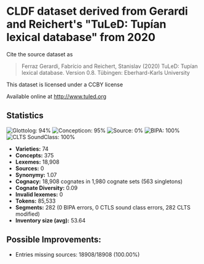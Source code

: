 # CLDF dataset derived from Gerardi and Reichert's "TuLeD: Tupían lexical database" from 2020

Cite the source dataset as

> Ferraz Gerardi, Fabrício and Reichert, Stanislav (2020) TuLeD: Tupían lexical database. Version 0.8. Tübingen: Eberhard-Karls University

This dataset is licensed under a CCBY license

Available online at http://www.tuled.org

## Statistics


![Glottolog: 94%](https://img.shields.io/badge/Glottolog-94%25-green.svg "Glottolog: 94%")
![Concepticon: 95%](https://img.shields.io/badge/Concepticon-95%25-green.svg "Concepticon: 95%")
![Source: 0%](https://img.shields.io/badge/Source-0%25-red.svg "Source: 0%")
![BIPA: 100%](https://img.shields.io/badge/BIPA-100%25-brightgreen.svg "BIPA: 100%")
![CLTS SoundClass: 100%](https://img.shields.io/badge/CLTS%20SoundClass-100%25-brightgreen.svg "CLTS SoundClass: 100%")

- **Varieties:** 74
- **Concepts:** 375
- **Lexemes:** 18,908
- **Sources:** 0
- **Synonymy:** 1.07
- **Cognacy:** 18,908 cognates in 1,980 cognate sets (563 singletons)
- **Cognate Diversity:** 0.09
- **Invalid lexemes:** 0
- **Tokens:** 85,533
- **Segments:** 282 (0 BIPA errors, 0 CTLS sound class errors, 282 CLTS modified)
- **Inventory size (avg):** 53.64

## Possible Improvements:



- Entries missing sources: 18908/18908 (100.00%)